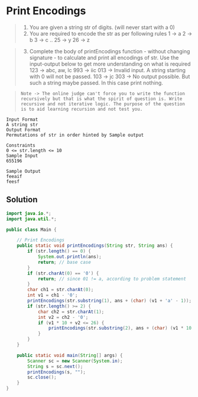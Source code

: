 # Print Encodings

> 1. You are given a string str of digits. (will never start with a 0)
> 2. You are required to encode the str as per following rules
>    1 -> a
>    2 -> b
>    3 -> c
>    ..
>    25 -> y
>    26 -> z

> 3.  Complete the body of printEncodings function - without changing signature - to calculate and print all encodings of str.
>     Use the input-output below to get more understanding on what is required
>     123 -> abc, aw, lc
>     993 -> iic
>     013 -> Invalid input. A string starting with 0 will not be passed.
>     103 -> jc
>     303 -> No output possible. But such a string maybe passed. In this case print nothing.

> `Note -> The online judge can't force you to write the function recursively but that is what the spirit of question is. Write recursive and not iterative logic. The purpose of the question is to aid learning recursion and not test you.`

```
Input Format
A string str
Output Format
Permutations of str in order hinted by Sample output

Constraints
0 <= str.length <= 10
Sample Input
655196

Sample Output
feeaif
feesf
```

## Solution

```java
import java.io.*;
import java.util.*;

public class Main {

    // Print Encodings
    public static void printEncodings(String str, String ans) {
        if (str.length() == 0) {
            System.out.println(ans);
            return; // base case
        }
        if (str.charAt(0) == '0') {
            return; // since 01 != a, according to problem statement
        }
        char ch1 = str.charAt(0);
        int v1 = ch1 - '0';
        printEncodings(str.substring(1), ans + (char) (v1 + 'a' - 1));
        if (str.length() >= 2) {
            char ch2 = str.charAt(1);
            int v2 = ch2 - '0';
            if (v1 * 10 + v2 <= 26) {
                printEncodings(str.substring(2), ans + (char) (v1 * 10 + v2 + 'a' - 1));
            }
        }
    }

    public static void main(String[] args) {
        Scanner sc = new Scanner(System.in);
        String s = sc.next();
        printEncodings(s, "");
        sc.close();
    }
}
```

